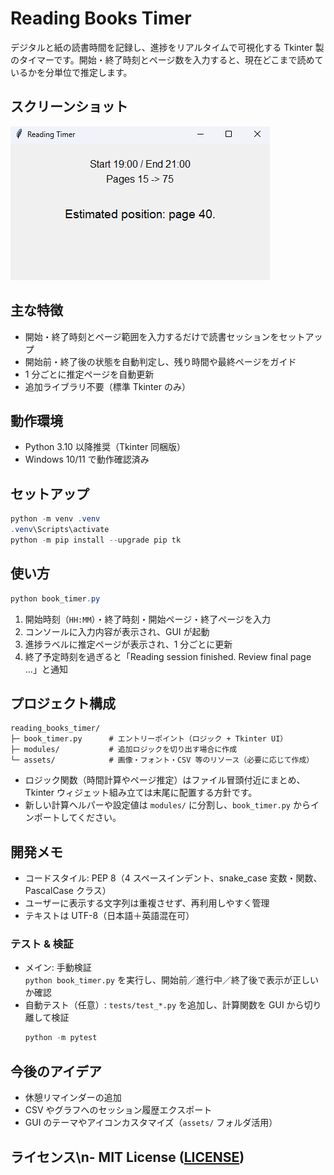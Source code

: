 ﻿# Reading Books Timer

デジタルと紙の読書時間を記録し、進捗をリアルタイムで可視化する Tkinter 製のタイマーです。開始・終了時刻とページ数を入力すると、現在どこまで読めているかを分単位で推定します。

## スクリーンショット
![Reading Timer screenshot](assets/screenshot.png)

## 主な特徴
- 開始・終了時刻とページ範囲を入力するだけで読書セッションをセットアップ
- 開始前・終了後の状態を自動判定し、残り時間や最終ページをガイド
- 1 分ごとに推定ページを自動更新
- 追加ライブラリ不要（標準 Tkinter のみ）

## 動作環境
- Python 3.10 以降推奨（Tkinter 同梱版）
- Windows 10/11 で動作確認済み

## セットアップ
```powershell
python -m venv .venv
.venv\Scripts\activate
python -m pip install --upgrade pip tk
```

## 使い方
```powershell
python book_timer.py
```
1. 開始時刻（`HH:MM`）・終了時刻・開始ページ・終了ページを入力
2. コンソールに入力内容が表示され、GUI が起動
3. 進捗ラベルに推定ページが表示され、1 分ごとに更新
4. 終了予定時刻を過ぎると「Reading session finished. Review final page …」と通知

## プロジェクト構成
```
reading_books_timer/
├─ book_timer.py      # エントリーポイント（ロジック + Tkinter UI）
├─ modules/           # 追加ロジックを切り出す場合に作成
└─ assets/            # 画像・フォント・CSV 等のリソース（必要に応じて作成）
```

- ロジック関数（時間計算やページ推定）はファイル冒頭付近にまとめ、Tkinter ウィジェット組み立ては末尾に配置する方針です。
- 新しい計算ヘルパーや設定値は `modules/` に分割し、`book_timer.py` からインポートしてください。

## 開発メモ
- コードスタイル: PEP 8（4 スペースインデント、snake_case 変数・関数、PascalCase クラス）
- ユーザーに表示する文字列は重複させず、再利用しやすく管理
- テキストは UTF-8（日本語＋英語混在可）

### テスト & 検証
- メイン: 手動検証  
  `python book_timer.py` を実行し、開始前／進行中／終了後で表示が正しいか確認
- 自動テスト（任意）: `tests/test_*.py` を追加し、計算関数を GUI から切り離して検証  
  ```powershell
  python -m pytest
  ```

## 今後のアイデア
- 休憩リマインダーの追加
- CSV やグラフへのセッション履歴エクスポート
- GUI のテーマやアイコンカスタマイズ（`assets/` フォルダ活用）

## ライセンス\n- MIT License ([LICENSE](LICENSE))



